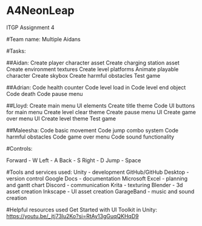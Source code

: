 # A4NeonLeap
ITGP Assignment 4

#Team name: Multiple Aidans

#Tasks:

##Aidan:
Create player character asset
Create charging station asset
Create environment textures
Create level platforms
Animate playable character
Create skybox
Create harmful obstacles
Test game

##Adrian:
Code health counter
Code level load in
Code level end object
Code death
Code pause menu

##Lloyd:
Create main menu UI elements
Create title theme
Code UI buttons for main menu
Create level clear theme
Create pause menu UI
Create game over menu UI
Create level theme
Test game

##Maleesha:
Code basic movement
Code jump combo system
Code harmful obstacles
Code game over menu
Code sound functionality

#Controls:

Forward - W
Left - A
Back - S
Right - D
Jump - Space

#Tools and services used:
Unity - development
GitHub/GitHub Desktop - version control
Google Docs - documentation
Microsoft Excel - planning and gantt chart
Discord - communication
Krita - texturing
Blender - 3d asset creation
Inkscape - UI asset creation
GarageBand - music and sound creation

#Helpful resources used
Get Started with UI Toolkit in Unity: https://youtu.be/_jtj73lu2Ko?si=RtAy13gGuqQKHqD9
